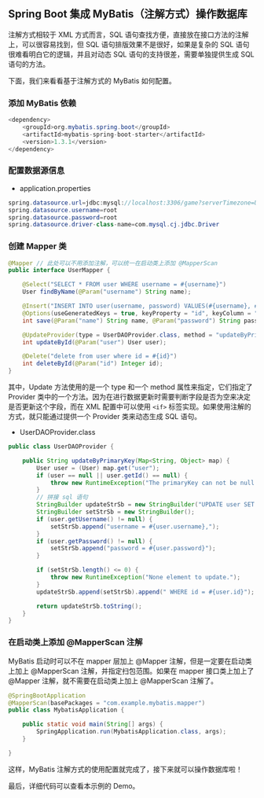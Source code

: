 ## Spring Boot 集成 MyBatis（注解方式）操作数据库

注解方式相较于 XML 方式而言，SQL 语句查找方便，直接放在接口方法的注解上，可以很容易找到，但 SQL 语句排版效果不是很好，如果是复杂的 SQL 语句很难看明白它的逻辑，并且对动态 SQL 语句的支持很差，需要单独提供生成 SQL 语句的方法。

下面，我们来看看基于注解方式的 MyBatis 如何配置。

### 添加 MyBatis 依赖

```java
<dependency>
    <groupId>org.mybatis.spring.boot</groupId>
    <artifactId>mybatis-spring-boot-starter</artifactId>
    <version>1.3.1</version>
</dependency>
```

### 配置数据源信息

- application.properties

```java
spring.datasource.url=jdbc:mysql://localhost:3306/game?serverTimezone=UTC&useUnicode=true&characterEncoding=utf-8
spring.datasource.username=root
spring.datasource.password=root
spring.datasource.driver-class-name=com.mysql.cj.jdbc.Driver
```

### 创建 Mapper 类

```java
@Mapper // 此处可以不用添加注解，可以统一在启动类上添加 @MapperScan
public interface UserMapper {

    @Select("SELECT * FROM user WHERE username = #{username}")
    User findByName(@Param("username") String name);

    @Insert("INSERT INTO user(username, password) VALUES(#{username}, #{password})")
    @Options(useGeneratedKeys = true, keyProperty = "id", keyColumn = "id")
    int save(@Param("name") String name, @Param("password") String password);

    @UpdateProvider(type = UserDAOProvider.class, method = "updateByPrimaryKey")
    int updateById(@Param("user") User user);

    @Delete("delete from user where id = #{id}")
    int deleteById(@Param("id") Integer id);
}
```
其中，Update 方法使用的是一个 type 和一个 method 属性来指定，它们指定了 Provider 类中的一个方法。因为在进行数据更新时需要判断字段是否为空来决定是否更新这个字段，而在 XML 配置中可以使用 `<if>` 标签实现。如果使用注解的方式，就只能通过提供一个 Provider 类来动态生成 SQL 语句。

- UserDAOProvider.class

```java
public class UserDAOProvider {

    public String updateByPrimaryKey(Map<String, Object> map) {
        User user = (User) map.get("user");
        if (user == null || user.getId() == null) {
            throw new RuntimeException("The primaryKey can not be null.");
        }
        // 拼接 sql 语句
        StringBuilder updateStrSb = new StringBuilder("UPDATE user SET ");
        StringBuilder setStrSb = new StringBuilder();
        if (user.getUsername() != null) {
            setStrSb.append("username = #{user.username},");
        }
        if (user.getPassword() != null) {
            setStrSb.append("password = #{user.password}");
        }

        if (setStrSb.length() <= 0) {
            throw new RuntimeException("None element to update.");
        }
        updateStrSb.append(setStrSb).append(" WHERE id = #{user.id}");

        return updateStrSb.toString();
    }
}
```

### 在启动类上添加 @MapperScan 注解

MyBatis 启动时可以不在 mapper 层加上 @Mapper 注解，但是一定要在启动类上加上 @MapperScan 注解，并指定扫包范围。如果在 mapper 接口类上加上了 @Mapper 注解，就不需要在启动类上加上 @MapperScan 注解了。

```java
@SpringBootApplication
@MapperScan(basePackages = "com.example.mybatis.mapper")
public class MybatisApplication {

    public static void main(String[] args) {
        SpringApplication.run(MybatisApplication.class, args);
    }

}
```

这样，MyBatis 注解方式的使用配置就完成了，接下来就可以操作数据库啦！

最后，详细代码可以查看本示例的 Demo。






